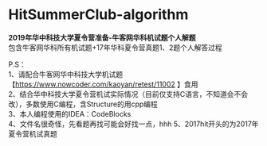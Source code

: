 # HitSummerClub-algorithm
**2019年华中科技大学夏令营准备-牛客网华科机试题个人解题**  
包含牛客网华科所有机试题+17年华科夏令营真题1、2题个人解答过程    
  
  P.S：  
  1、请配合牛客网华中科技大学机试题【https://www.nowcoder.com/kaoyan/retest/11002 】食用  
  2、结合华中科技大学夏令营机试实际情况（目前仅支持C语言，不知道会不会改），多数使用C编程，含Structure的用cpp编程  
  3、本人编程使用的IDEA：CodeBlocks  
  4、文件名很奇怪，先看题再找可能会好找一点，hhh
  5、2017hit开头的为2017年夏令营机试真题
